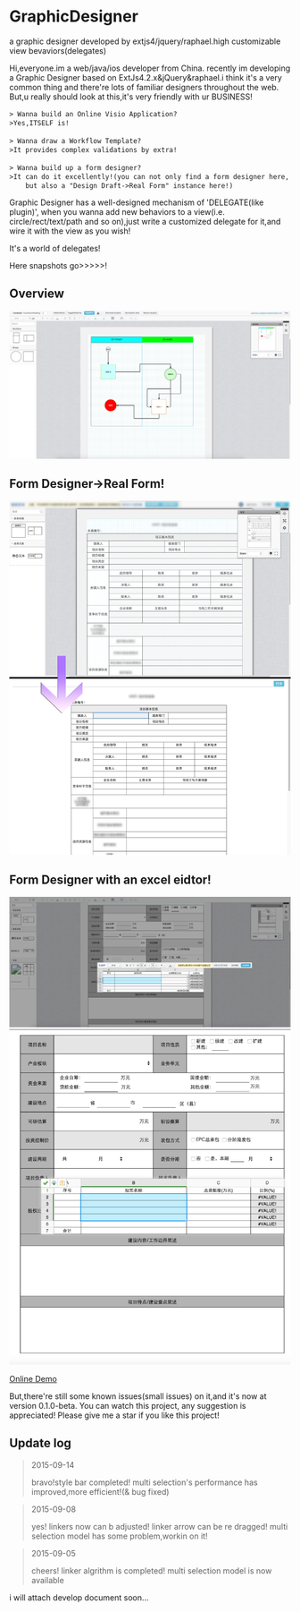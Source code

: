 GraphicDesigner
===============
a graphic designer developed by extjs4/jquery/raphael.high customizable view bevaviors(delegates)

Hi,everyone.im a web/java/ios developer from China.
recently im developing a Graphic Designer based on ExtJs4.2.x&jQuery&raphael.i think it's a very common thing and 
there're lots of familiar designers throughout the web.
But,u really should look at this,it's very friendly with ur BUSINESS!
    
	> Wanna build an Online Visio Application?
	>Yes,ITSELF is!

	> Wanna draw a Workflow Template?
	>It provides complex validations by extra!

	> Wanna build up a form designer?
	>It can do it excellently!(you can not only find a form designer here,
		but also a "Design Draft->Real Form" instance here!)
  
Graphic Designer has a well-designed mechanism of 'DELEGATE(like plugin)',
when you wanna add new behaviors to a view(i.e. circle/rect/text/path and so on),just write a customized delegate for it,and wire it with the view as you wish!
  
It's a world of delegates!

Here snapshots go>>>>>!

Overview
---------
![image](overview.png)

Form Designer->Real Form!
---------
![image](form-translation.png)

Form Designer with an excel eidtor!
---------

![image](form-example.png)
![image](form-render-page.png)


[Online Demo](http://dicolar.github.io/GraphicDesigner/demos/overview.html)

But,there're still some known issues(small issues) on it,and it's now at version 0.1.0-beta.
You can watch this project, any suggestion is appreciated!
Please give me a star if you like this project!

Update log
-----------

>2015-09-14
>
>bravo!style bar completed!
>multi selection's performance has improved,more efficient!(& bug fixed)

>2015-09-08
>
>yes! linkers now can b adjusted!
>linker arrow can be re dragged!
>multi selection model has some problem,workin on it!

>2015-09-05
>
>cheers! linker algrithm is completed!
>multi selection model is now available

i will attach develop document soon...
